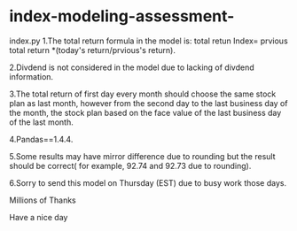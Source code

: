 # index-modeling-assessment-
index.py
 1.The total return formula in the model is: total retun Index= prvious total return *(today's return/prvious's return).
 
 2.Divdend is not considered in the model due to lacking of divdend information.
 
 3.The total return of first day every month should choose the same stock plan as last month, however from the second day to the last business day of the month, the stock plan based on the face value of the last business day of the last month.
 
 4.Pandas==1.4.4.
 
 5.Some results may have mirror difference due to rounding but the result should be correct( for example, 92.74 and 92.73 due to rounding). 
 
 6.Sorry to send this model on Thursday (EST) due to busy work those days.

 Millions of Thanks
 
 Have a nice day 

